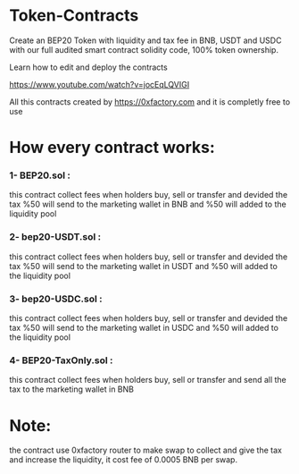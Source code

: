 # Token-Contracts
Create an BEP20 Token with liquidity and tax fee in BNB, USDT and USDC with our full audited smart contract solidity code, 100% token ownership.

Learn how to edit and deploy the contracts

https://www.youtube.com/watch?v=jocEqLQVIGI

All this contracts created by https://0xfactory.com and it is completly free to use

# How every contract works:
### 1- BEP20.sol : 
this contract collect fees when holders buy, sell or transfer and devided the tax %50 will send to the marketing wallet in BNB and %50 will added to the liquidity pool

### 2- bep20-USDT.sol : 
this contract collect fees when holders buy, sell or transfer and devided the tax %50 will send to the marketing wallet in USDT and %50 will added to the liquidity pool

### 3- bep20-USDC.sol : 
this contract collect fees when holders buy, sell or transfer and devided the tax %50 will send to the marketing wallet in USDC and %50 will added to the liquidity pool

### 4- BEP20-TaxOnly.sol : 
this contract collect fees when holders buy, sell or transfer and send all the tax to the marketing wallet in BNB


# Note:
the contract use 0xfactory router to make swap to collect and give the tax and increase the liquidity, it cost fee of 0.0005 BNB per swap.
